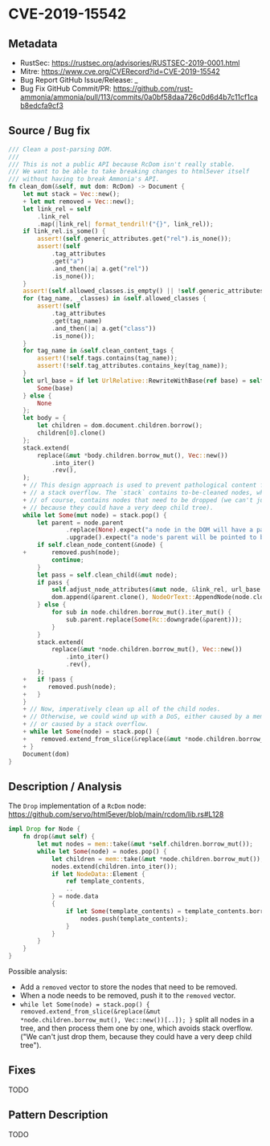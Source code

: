 # CVE-2019-15542

## Metadata

- RustSec: https://rustsec.org/advisories/RUSTSEC-2019-0001.html
- Mitre: https://www.cve.org/CVERecord?id=CVE-2019-15542
- Bug Report GitHub Issue/Release: \_
- Bug Fix GitHub Commit/PR: https://github.com/rust-ammonia/ammonia/pull/113/commits/0a0bf58daa726c0d6d4b7c11cf1cab8edcfa9cf3

## Source / Bug fix

```Rust
/// Clean a post-parsing DOM.
///
/// This is not a public API because RcDom isn't really stable.
/// We want to be able to take breaking changes to html5ever itself
/// without having to break Ammonia's API.
fn clean_dom(&self, mut dom: RcDom) -> Document {
    let mut stack = Vec::new();
    + let mut removed = Vec::new();
    let link_rel = self
        .link_rel
        .map(|link_rel| format_tendril!("{}", link_rel));
    if link_rel.is_some() {
        assert!(self.generic_attributes.get("rel").is_none());
        assert!(self
            .tag_attributes
            .get("a")
            .and_then(|a| a.get("rel"))
            .is_none());
    }
    assert!(self.allowed_classes.is_empty() || !self.generic_attributes.contains("class"));
    for (tag_name, _classes) in &self.allowed_classes {
        assert!(self
            .tag_attributes
            .get(tag_name)
            .and_then(|a| a.get("class"))
            .is_none());
    }
    for tag_name in &self.clean_content_tags {
        assert!(!self.tags.contains(tag_name));
        assert!(!self.tag_attributes.contains_key(tag_name));
    }
    let url_base = if let UrlRelative::RewriteWithBase(ref base) = self.url_relative {
        Some(base)
    } else {
        None
    };
    let body = {
        let children = dom.document.children.borrow();
        children[0].clone()
    };
    stack.extend(
        replace(&mut *body.children.borrow_mut(), Vec::new())
            .into_iter()
            .rev(),
    );
    + // This design approach is used to prevent pathological content from producing
    + // a stack overflow. The `stack` contains to-be-cleaned nodes, while `remove`,
    + // of course, contains nodes that need to be dropped (we can't just drop them,
    + // because they could have a very deep child tree).
    while let Some(mut node) = stack.pop() {
        let parent = node.parent
                .replace(None).expect("a node in the DOM will have a parent, except the root, which is not processed")
                .upgrade().expect("a node's parent will be pointed to by its parent (or the root pointer), and will not be dropped");
        if self.clean_node_content(&node) {
    +       removed.push(node);
            continue;
        }
        let pass = self.clean_child(&mut node);
        if pass {
            self.adjust_node_attributes(&mut node, &link_rel, url_base, self.id_prefix);
            dom.append(&parent.clone(), NodeOrText::AppendNode(node.clone()));
        } else {
            for sub in node.children.borrow_mut().iter_mut() {
                sub.parent.replace(Some(Rc::downgrade(&parent)));
            }
        }
        stack.extend(
            replace(&mut *node.children.borrow_mut(), Vec::new())
                .into_iter()
                .rev(),
        );
    +   if !pass {
    +      removed.push(node);
    +   }
    }
    + // Now, imperatively clean up all of the child nodes.
    + // Otherwise, we could wind up with a DoS, either caused by a memory leak,
    + // or caused by a stack overflow.
    + while let Some(node) = stack.pop() {
    +    removed.extend_from_slice(&replace(&mut *node.children.borrow_mut(), Vec::new())[..]);
    + }
    Document(dom)
}
```

## Description / Analysis

The `Drop` implementation of a `RcDom` node: https://github.com/servo/html5ever/blob/main/rcdom/lib.rs#L128

```Rust
impl Drop for Node {
    fn drop(&mut self) {
        let mut nodes = mem::take(&mut *self.children.borrow_mut());
        while let Some(node) = nodes.pop() {
            let children = mem::take(&mut *node.children.borrow_mut());
            nodes.extend(children.into_iter());
            if let NodeData::Element {
                ref template_contents,
                ..
            } = node.data
            {
                if let Some(template_contents) = template_contents.borrow_mut().take() {
                    nodes.push(template_contents);
                }
            }
        }
    }
}
```

Possible analysis:

- Add a `removed` vector to store the nodes that need to be removed.
- When a node needs to be removed, push it to the `removed` vector.
- `while let Some(node) = stack.pop() { removed.extend_from_slice(&replace(&mut *node.children.borrow_mut(), Vec::new())[..]); }` split all nodes in a tree, and then process them one by one, which avoids stack overflow.("We can't just drop them, because they could have a very deep child tree").

## Fixes

TODO

## Pattern Description

TODO

```

```

